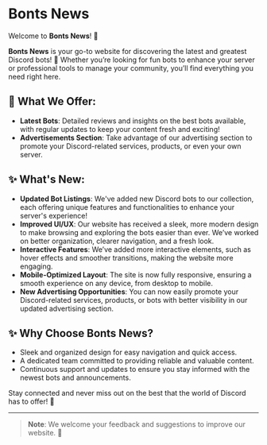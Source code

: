 # Bonts News

Welcome to **Bonts News**! 🎉

**Bonts News** is your go-to website for discovering the latest and greatest Discord bots! 🚀 Whether you’re looking for fun bots to enhance your server or professional tools to manage your community, you’ll find everything you need right here.

## 📰 What We Offer:
- **Latest Bots**: Detailed reviews and insights on the best bots available, with regular updates to keep your content fresh and exciting!
- **Advertisements Section**: Take advantage of our advertising section to promote your Discord-related services, products, or even your own server.

## ✨ What's New:
- **Updated Bot Listings**: We've added new Discord bots to our collection, each offering unique features and functionalities to enhance your server's experience!
- **Improved UI/UX**: Our website has received a sleek, more modern design to make browsing and exploring the bots easier than ever. We’ve worked on better organization, clearer navigation, and a fresh look.
- **Interactive Features**: We’ve added more interactive elements, such as hover effects and smoother transitions, making the website more engaging.
- **Mobile-Optimized Layout**: The site is now fully responsive, ensuring a smooth experience on any device, from desktop to mobile.
- **New Advertising Opportunities**: You can now easily promote your Discord-related services, products, or bots with better visibility in our updated advertising section.

## ✨ Why Choose Bonts News?
- Sleek and organized design for easy navigation and quick access.
- A dedicated team committed to providing reliable and valuable content.
- Continuous support and updates to ensure you stay informed with the newest bots and announcements.

Stay connected and never miss out on the best that the world of Discord has to offer! 🔗

---

> **Note**: We welcome your feedback and suggestions to improve our website. 🤝